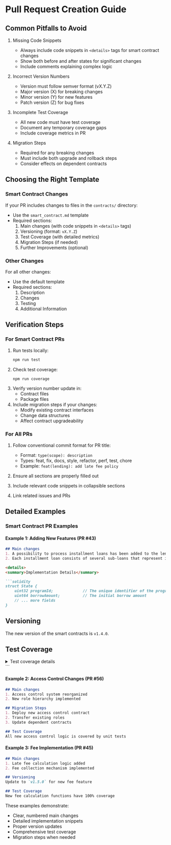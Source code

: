 # Pull Request Creation Guide

## Common Pitfalls to Avoid

1. Missing Code Snippets
   - Always include code snippets in `<details>` tags for smart contract changes
   - Show both before and after states for significant changes
   - Include comments explaining complex logic

2. Incorrect Version Numbers
   - Version must follow semver format (vX.Y.Z)
   - Major version (X) for breaking changes
   - Minor version (Y) for new features
   - Patch version (Z) for bug fixes

3. Incomplete Test Coverage
   - All new code must have test coverage
   - Document any temporary coverage gaps
   - Include coverage metrics in PR

4. Migration Steps
   - Required for any breaking changes
   - Must include both upgrade and rollback steps
   - Consider effects on dependent contracts

## Choosing the Right Template

### Smart Contract Changes
If your PR includes changes to files in the `contracts/` directory:
- Use the `smart_contract.md` template
- Required sections:
  1. Main changes (with code snippets in `<details>` tags)
  2. Versioning (format: `vX.Y.Z`)
  3. Test Coverage (with detailed metrics)
  4. Migration Steps (if needed)
  5. Further Improvements (optional)

### Other Changes
For all other changes:
- Use the default template
- Required sections:
  1. Description
  2. Changes
  3. Testing
  4. Additional Information

## Verification Steps

### For Smart Contract PRs
1. Run tests locally:
   ```bash
   npm run test
   ```
2. Check test coverage:
   ```bash
   npm run coverage
   ```
3. Verify version number update in:
   - Contract files
   - Package files
4. Include migration steps if your changes:
   - Modify existing contract interfaces
   - Change data structures
   - Affect contract upgradeability

### For All PRs
1. Follow conventional commit format for PR title:
   - Format: `type(scope): description`
   - Types: feat, fix, docs, style, refactor, perf, test, chore
   - Example: `feat(lending): add late fee policy`

2. Ensure all sections are properly filled out
3. Include relevant code snippets in collapsible sections
4. Link related issues and PRs

## Detailed Examples

### Smart Contract PR Examples

#### Example 1: Adding New Features (PR #43)
```markdown
## Main changes
1. A possibility to process installment loans has been added to the lending market smart-contract.
2. Each installment loan consists of several sub-loans that represent installments.

<details>
<summary>Implementation Details</summary>

```solidity
struct State {
    uint32 programId;             // The unique identifier of the program.
    uint64 borrowAmount;          // The initial borrow amount
    // ... more fields
}
```
</details>

## Versioning
The new version of the smart contracts is `v1.4.0`.

## Test Coverage
<details>
<summary>Test coverage details</summary>

| File                    | % Stmts | % Branch | % Funcs |
|------------------------|---------|----------|---------|
| contracts/             | 100.00  | 99.00    | 100.00  |
</details>
```

#### Example 2: Access Control Changes (PR #56)
```markdown
## Main changes
1. Access control system reorganized
2. New role hierarchy implemented

## Migration Steps
1. Deploy new access control contract
2. Transfer existing roles
3. Update dependent contracts

## Test Coverage
All new access control logic is covered by unit tests
```

#### Example 3: Fee Implementation (PR #45)
```markdown
## Main changes
1. Late fee calculation logic added
2. Fee collection mechanism implemented

## Versioning
Update to `v1.5.0` for new fee feature

## Test Coverage
New fee calculation functions have 100% coverage
```

These examples demonstrate:
- Clear, numbered main changes
- Detailed implementation snippets
- Proper version updates
- Comprehensive test coverage
- Migration steps when needed
